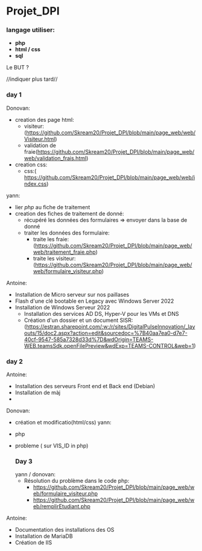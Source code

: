 # <h1>Projet_DPI</h1>

<h3>langage utiliser:</h3>

- **php**
- **html / css**
- **sql**

Le BUT ?

//indiquer plus tard//

<h3>day 1</h3>

Donovan:

- creation des page html:
  - visiteur: (https://github.com/Skream20/Projet_DPI/blob/main/page_web/web/Visiteur.html)
  - validation de fraie(https://github.com/Skream20/Projet_DPI/blob/main/page_web/web/validation_frais.html)
- creation css:
  - css:( https://github.com/Skream20/Projet_DPI/blob/main/page_web/web/index.css)

yann:

- lier _php_ au fiche de traitement
- creation des fiches de traitement de donné:
  - récupéré les données des formulaires => envoyer dans la base de donné
  - traiter les données des formulaire:
    - traite les fraie: (https://github.com/Skream20/Projet_DPI/blob/main/page_web/web/traitement_fraie.php)
    - traite les visiteur: (https://github.com/Skream20/Projet_DPI/blob/main/page_web/web/formulaire_visiteur.php)

Antoine:

- Installation de Micro serveur sur nos paillases
- Flash d'une clé bootable en Legacy avec Windows Server 2022
- Installation de Windows Serveur 2022
  - Installation des services AD DS, Hyper-V pour les VMs et DNS
  - Création d'un dossier et un document SISR: (https://estran.sharepoint.com/:w:/r/sites/DigitalPulseInnovation/_layouts/15/doc2.aspx?action=edit&sourcedoc=%7B40aa7ea0-d7e7-40cf-9547-585a7328d33d%7D&wdOrigin=TEAMS-WEB.teamsSdk.openFilePreview&wdExp=TEAMS-CONTROL&web=1)

<h3>day 2</h3>

Antoine:

- Installation des serveurs Front end et Back end (Debian)
- Installation de màj
-

Donovan:

- création et modificatio(html/css)
  yann:
- php
- probleme ( sur VIS_ID in php)


  <h3>Day 3</h3>
  yann / donovan:

  - Résolution du problème dans le code php:
      - https://github.com/Skream20/Projet_DPI/blob/main/page_web/web/formulaire_visiteur.php
      - https://github.com/Skream20/Projet_DPI/blob/main/page_web/web/remplirEtudiant.php

Antoine:

- Documentation des installations des OS
- Installation de MariaDB
- Création de IIS
